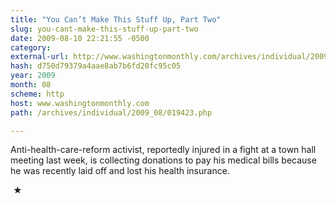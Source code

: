 ```yaml
---
title: "You Can’t Make This Stuff Up, Part Two"
slug: you-cant-make-this-stuff-up-part-two
date: 2009-08-10 22:21:55 -0500
category: 
external-url: http://www.washingtonmonthly.com/archives/individual/2009_08/019423.php
hash: d750d79379a4aae8ab7b6fd20fc95c05
year: 2009
month: 08
scheme: http
host: www.washingtonmonthly.com
path: /archives/individual/2009_08/019423.php

---
```


Anti-health-care-reform activist, reportedly injured in a fight at a town hall meeting last week, is collecting donations to pay his medical bills because he was recently laid off and lost his health insurance.



 ★ 

